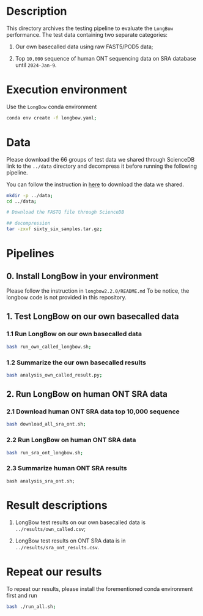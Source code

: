 # Description
This directory archives the testing pipeline to evaluate the `LongBow` performance. The test data containing two separate categories: 

1. Our own basecalled data using raw FAST5/POD5 data; 

2. Top `10,000` sequence of human ONT sequencing data on SRA database until `2024-Jan-9`.


# Execution environment
Use the `LongBow` conda environment
```bash
conda env create -f longbow.yaml;
```

# Data
Please download the 66 groups of test data we shared through ScienceDB link to the `../data` directory and decompress it before running the following pipeline.

You can follow the instruction in [here](../../ScienceDB/README.md) to download the data we shared.
```bash
mkdir -p ../data;
cd ../data;

# Download the FASTQ file through ScienceDB

## decompression
tar -zxvf sixty_six_samples.tar.gz;
```

# Pipelines
## 0. Install LongBow in your environment
Please follow the instruction in `longbow2.2.0/README.md`
To be notice, the longbow code is not provided in this repository.

## 1. Test LongBow on our own basecalled data
### 1.1 Run LongBow on our own basecalled data
```bash
bash run_own_called_longbow.sh;
```

### 1.2 Summarize the our own basecalled results
```bash
bash analysis_own_called_result.py;
```

## 2. Run LongBow on human ONT SRA data
### 2.1 Download human ONT SRA data top 10,000 sequence
```bash
bash download_all_sra_ont.sh;
```

### 2.2 Run LongBow on human ONT SRA data
```bash
bash run_sra_ont_longbow.sh;
```

### 2.3 Summarize human ONT SRA results
```
bash analysis_sra_ont.sh;
```


# Result descriptions
1. LongBow test results on our own basecalled data is  `../results/own_called.csv`;


2. LongBow test results on ONT SRA data is in `../results/sra_ont_results.csv`.


# Repeat our results
To repeat our results, please install the forementioned conda environment first and run
```bash
bash ./run_all.sh;
```
